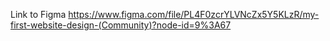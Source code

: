 Link to Figma
https://www.figma.com/file/PL4F0zcrYLVNcZx5Y5KLzR/my-first-website-design-(Community)?node-id=9%3A67
